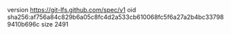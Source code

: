version https://git-lfs.github.com/spec/v1
oid sha256:af756a84c829b6a05c8fc4d2a533cb610068fc5f6a27a2b4bc337989410b696c
size 2491

